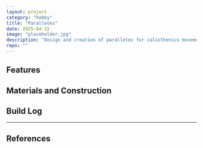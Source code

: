 ```yaml
---
layout: project
category: "hobby"
title: "Paralletes"
date: 2025-04-15
image: "placeholder.jpg"
description: "Design and creation of paralletes for calisthenics movementes"
repo: ""
---
```


## Features

## Materials and Construction

## Build Log 


---

## References